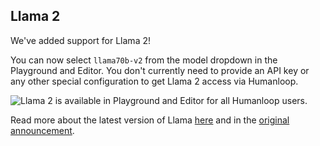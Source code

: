 ## Llama 2

We've added support for Llama 2!

You can now select `llama70b-v2` from the model dropdown in the Playground and Editor. You don't currently need to provide an API key or any other special configuration to get Llama 2 access via Humanloop. 

<img src="../assets/images/519f88e-image.png" alt="Llama 2 is available in Playground and Editor for all Humanloop users." />


Read more about the latest version of Llama [here](https://ai.meta.com/llama/) and in the [original announcement](https://about.fb.com/news/2023/07/llama-2/).